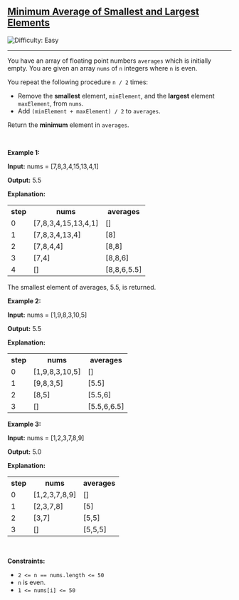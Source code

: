 <h2><a href="https://leetcode.com/problems/minimum-average-of-smallest-and-largest-elements/description/">Minimum Average of Smallest and Largest Elements</a></h2> <img src='https://img.shields.io/badge/Difficulty-Easy-brightgreen' alt='Difficulty: Easy' /><hr>


<div class="elfjS" data-track-load="description_content"><p>You have an array of floating point numbers <code>averages</code> which is initially empty. You are given an array <code>nums</code> of <code>n</code> integers where <code>n</code> is even.</p>

<p>You repeat the following procedure <code>n / 2</code> times:</p>

<ul>
	<li>Remove the <strong>smallest</strong> element, <code>minElement</code>, and the <strong>largest</strong> element <code>maxElement</code>,&nbsp;from <code>nums</code>.</li>
	<li>Add <code>(minElement + maxElement) / 2</code> to <code>averages</code>.</li>
</ul>

<p>Return the <strong>minimum</strong> element in <code>averages</code>.</p>

<p>&nbsp;</p>
<p><strong class="example">Example 1:</strong></p>

<div class="example-block">
<p><strong>Input:</strong> <span class="example-io">nums = [7,8,3,4,15,13,4,1]</span></p>

<p><strong>Output:</strong> <span class="example-io">5.5</span></p>

<p><strong>Explanation:</strong></p>

<table><tbody><tr><th>step</th><th>nums</th><th>averages</th></tr><tr><td>0</td><td>[7,8,3,4,15,13,4,1]</td><td>[]</td></tr><tr><td>1</td><td>[7,8,3,4,13,4]</td><td>[8]</td></tr><tr><td>2</td><td>[7,8,4,4]</td><td>[8,8]</td></tr><tr><td>3</td><td>[7,4]</td><td>[8,8,6]</td></tr><tr><td>4</td><td>[]</td><td>[8,8,6,5.5]</td></tr></tbody></table>
The smallest element of averages, 5.5, is returned.</div>

<p><strong class="example">Example 2:</strong></p>

<div class="example-block">
<p><strong>Input:</strong> <span class="example-io">nums = [1,9,8,3,10,5]</span></p>

<p><strong>Output:</strong> <span class="example-io">5.5</span></p>

<p><strong>Explanation:</strong></p>

<table><tbody><tr><th>step</th><th>nums</th><th>averages</th></tr><tr><td>0</td><td><span class="example-io">[1,9,8,3,10,5]</span></td><td>[]</td></tr><tr><td>1</td><td><span class="example-io">[9,8,3,5]</span></td><td>[5.5]</td></tr><tr><td>2</td><td><span class="example-io">[8,5]</span></td><td>[5.5,6]</td></tr><tr><td>3</td><td>[]</td><td>[5.5,6,6.5]</td></tr></tbody></table>
</div>

<p><strong class="example">Example 3:</strong></p>

<div class="example-block">
<p><strong>Input:</strong> <span class="example-io">nums = [1,2,3,7,8,9]</span></p>

<p><strong>Output:</strong> <span class="example-io">5.0</span></p>

<p><strong>Explanation:</strong></p>

<table><tbody><tr><th>step</th><th>nums</th><th>averages</th></tr><tr><td>0</td><td><span class="example-io">[1,2,3,7,8,9]</span></td><td>[]</td></tr><tr><td>1</td><td><span class="example-io">[2,3,7,8]</span></td><td>[5]</td></tr><tr><td>2</td><td><span class="example-io">[3,7]</span></td><td>[5,5]</td></tr><tr><td>3</td><td><span class="example-io">[]</span></td><td>[5,5,5]</td></tr></tbody></table>
</div>

<p>&nbsp;</p>
<p><strong>Constraints:</strong></p>

<ul>
	<li><code>2 &lt;= n == nums.length &lt;= 50</code></li>
	<li><code>n</code> is even.</li>
	<li><code>1 &lt;= nums[i] &lt;= 50</code></li>
</ul>
</div>